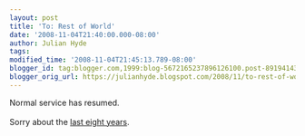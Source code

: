 ```yaml
---
layout: post
title: 'To: Rest of World'
date: '2008-11-04T21:40:00.000-08:00'
author: Julian Hyde
tags: 
modified_time: '2008-11-04T21:45:13.789-08:00'
blogger_id: tag:blogger.com,1999:blog-5672165237896126100.post-8919414377082922167
blogger_orig_url: https://julianhyde.blogspot.com/2008/11/to-rest-of-world.html
---
```


Normal service has resumed.<br /><br />Sorry about the <a href="http://en.wikipedia.org/wiki/George_W._Bush">last eight years</a>.